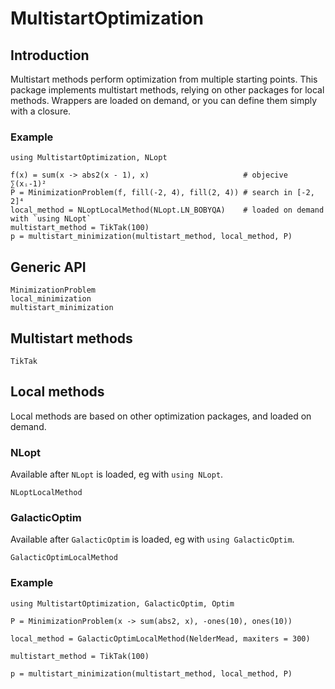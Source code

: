 # MultistartOptimization

## Introduction

Multistart methods perform optimization from multiple starting points. This package implements multistart methods, relying on other packages for local methods. Wrappers are loaded on demand, or you can define them simply with a closure.

### Example

```@example
using MultistartOptimization, NLopt

f(x) = sum(x -> abs2(x - 1), x)                     # objecive ∑(xᵢ-1)²
P = MinimizationProblem(f, fill(-2, 4), fill(2, 4)) # search in [-2, 2]⁴
local_method = NLoptLocalMethod(NLopt.LN_BOBYQA)    # loaded on demand with `using NLopt`
multistart_method = TikTak(100)
p = multistart_minimization(multistart_method, local_method, P)
```

## Generic API

```@docs
MinimizationProblem
local_minimization
multistart_minimization
```

## Multistart methods

```@docs
TikTak
```

## Local methods

Local methods are based on other optimization packages, and loaded on demand.

### NLopt

Available after `NLopt` is loaded, eg with `using NLopt`.

```@docs
NLoptLocalMethod
```

### GalacticOptim

Available after `GalacticOptim` is loaded, eg with `using GalacticOptim`.
```@docs
GalacticOptimLocalMethod
```
### Example

```@example
using MultistartOptimization, GalacticOptim, Optim

P = MinimizationProblem(x -> sum(abs2, x), -ones(10), ones(10))

local_method = GalacticOptimLocalMethod(NelderMead, maxiters = 300)

multistart_method = TikTak(100)

p = multistart_minimization(multistart_method, local_method, P)
```
